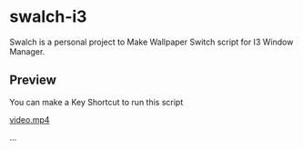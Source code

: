 
# swalch-i3

Swalch is a personal project to Make Wallpaper Switch script for I3 Window Manager.

## Preview

You can make a Key Shortcut to run this script

[video.mp4](./.preview/2025_08_13_07_14_40.mp4)

...
